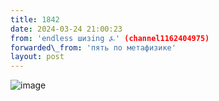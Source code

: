 ```yaml
---
title: 1842
date: 2024-03-24 21:00:23
from: 'endless шизing ⍼' (channel1162404975)
forwarded\_from: 'пять по метафизике'
layout: post
---
```


![image](photos/photo_285@24-03-2024_21-00-23.jpg)


